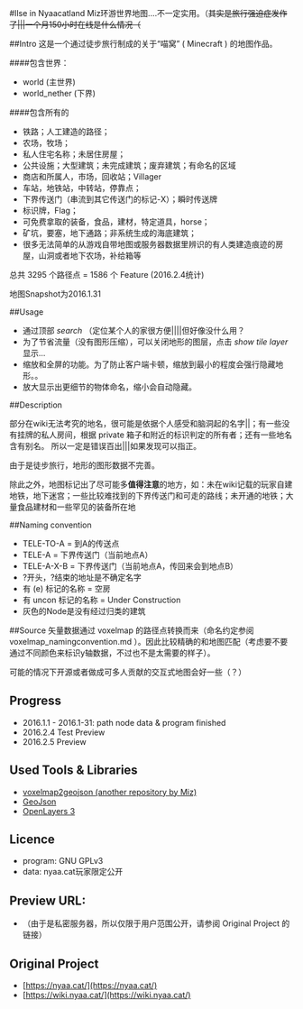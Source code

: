 ﻿#Ilse in Nyaacatland
Miz环游世界地图....不一定实用。（<s>其实是旅行强迫症发作了|||一个月150小时在线是什么情况（</s>

##Intro
这是一个通过徒步旅行制成的关于“喵窝” ( Minecraft ) 的地图作品。

####包含世界：
* world (主世界)
* world_nether (下界)

####包含所有的
* 铁路；人工建造的路径；
* 农场，牧场；
* 私人住宅名称；未居住房屋；
* 公共设施；大型建筑；未完成建筑；废弃建筑；有命名的区域
* 商店和所属人，市场，回收站；Villager
* 车站，地铁站，中转站，停靠点；
* 下界传送门（串流到其它传送门的标记-X）；瞬时传送牌
* 标识牌，Flag；
* 可免费拿取的装备，食品，建材，特定道具，horse；
* 矿坑，要塞，地下通路；非系统生成的海底建筑；
* 很多无法简单的从游戏自带地图或服务器数据里辨识的有人类建造痕迹的房屋，山洞或者地下农场，补给箱等

总共 3295 个路径点 = 1586 个 Feature (2016.2.4统计)

地图Snapshot为2016.1.31  

##Usage

* 通过顶部 *search* （定位某个人的家很方便||||但好像没什么用？
* 为了节省流量（没有图形压缩），可以关闭地形的图层，点击 *show tile layer* 显示...
* 缩放和全屏的功能。为了防止客户端卡顿，缩放到最小的程度会强行隐藏地形。。
* 放大显示出更细节的物体命名，缩小会自动隐藏。

##Description

部分在wiki无法考究的地名，很可能是依据个人感受和脑洞起的名字||；有一些没有挂牌的私人房间，根据 private 箱子和附近的标识判定的所有者；还有一些地名含有别名。 所以一定是错误百出|||如果发现可以指正。

由于是徒步旅行，地形的图形数据不完善。

除此之外，地图标记出了尽可能多**值得注意**的地方，如：未在wiki记载的玩家自建地铁，地下迷宫；一些比较难找到的下界传送门和可走的路线；未开通的地铁；大量食品建材和一些罕见的装备所在地

##Naming convention
* TELE-TO-A = 到A的传送点
* TELE-A = 下界传送门（当前地点A）
* TELE-A-X-B = 下界传送门（当前地点A，传回来会到地点B）
* ?开头，?结束的地址是不确定名字
* 有 (e) 标记的名称 = 空房
* 有 uncon 标记的名称 = Under Construction
* 灰色的Node是没有经过归类的建筑

##Source
矢量数据通过 voxelmap 的路径点转换而来（命名约定参阅 voxelmap_namingconvention.md ）。因此比较精确的和地图匹配（考虑要不要通过不同颜色来标识y轴数据，不过也不是太需要的样子）。

可能的情况下开源或者做成可多人贡献的交互式地图会好一些（？）


## Progress
* 2016.1.1 - 2016.1-31: path node data & program finished
* 2016.2.4 Test Preview
* 2016.2.5 Preview

## Used Tools & Libraries
* [voxelmap2geojson (another repository by Miz)](https://github.com/Mizilse/voxelmap2geojson)
* [GeoJson](http://geojson.org/)
* [OpenLayers 3](http://openlayers.org/)

## Licence
* program: GNU GPLv3
* data: nyaa.cat玩家限定公开

## Preview URL:
* （由于是私密服务器，所以仅限于用户范围公开，请参阅 Original Project 的链接）

## Original Project
* [https://nyaa.cat/](https://nyaa.cat/)
* [https://wiki.nyaa.cat/](https://wiki.nyaa.cat/)
